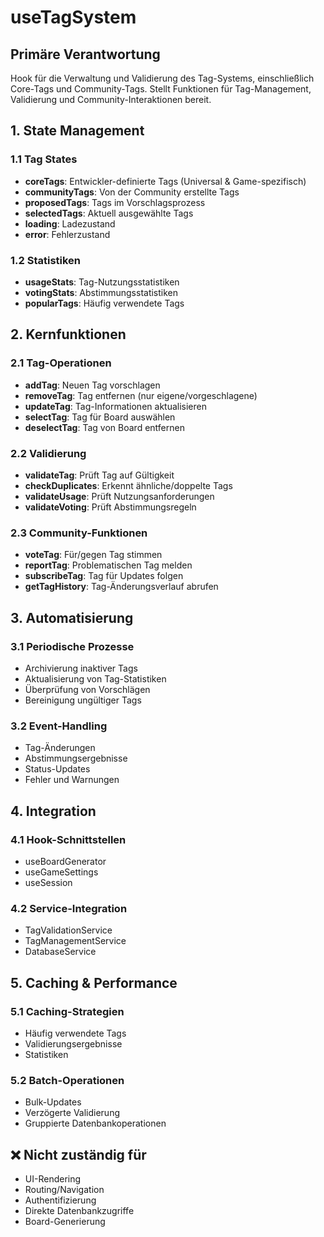 # useTagSystem

## Primäre Verantwortung
Hook für die Verwaltung und Validierung des Tag-Systems, einschließlich Core-Tags und Community-Tags. Stellt Funktionen für Tag-Management, Validierung und Community-Interaktionen bereit.

## 1. State Management

### 1.1 Tag States
- **coreTags**: Entwickler-definierte Tags (Universal & Game-spezifisch)
- **communityTags**: Von der Community erstellte Tags
- **proposedTags**: Tags im Vorschlagsprozess
- **selectedTags**: Aktuell ausgewählte Tags
- **loading**: Ladezustand
- **error**: Fehlerzustand

### 1.2 Statistiken
- **usageStats**: Tag-Nutzungsstatistiken
- **votingStats**: Abstimmungsstatistiken
- **popularTags**: Häufig verwendete Tags

## 2. Kernfunktionen

### 2.1 Tag-Operationen
- **addTag**: Neuen Tag vorschlagen
- **removeTag**: Tag entfernen (nur eigene/vorgeschlagene)
- **updateTag**: Tag-Informationen aktualisieren
- **selectTag**: Tag für Board auswählen
- **deselectTag**: Tag von Board entfernen

### 2.2 Validierung
- **validateTag**: Prüft Tag auf Gültigkeit
- **checkDuplicates**: Erkennt ähnliche/doppelte Tags
- **validateUsage**: Prüft Nutzungsanforderungen
- **validateVoting**: Prüft Abstimmungsregeln

### 2.3 Community-Funktionen
- **voteTag**: Für/gegen Tag stimmen
- **reportTag**: Problematischen Tag melden
- **subscribeTag**: Tag für Updates folgen
- **getTagHistory**: Tag-Änderungsverlauf abrufen

## 3. Automatisierung

### 3.1 Periodische Prozesse
- Archivierung inaktiver Tags
- Aktualisierung von Tag-Statistiken
- Überprüfung von Vorschlägen
- Bereinigung ungültiger Tags

### 3.2 Event-Handling
- Tag-Änderungen
- Abstimmungsergebnisse
- Status-Updates
- Fehler und Warnungen

## 4. Integration

### 4.1 Hook-Schnittstellen
- useBoardGenerator
- useGameSettings
- useSession

### 4.2 Service-Integration
- TagValidationService
- TagManagementService
- DatabaseService

## 5. Caching & Performance

### 5.1 Caching-Strategien
- Häufig verwendete Tags
- Validierungsergebnisse
- Statistiken

### 5.2 Batch-Operationen
- Bulk-Updates
- Verzögerte Validierung
- Gruppierte Datenbankoperationen

## ❌ Nicht zuständig für
- UI-Rendering
- Routing/Navigation
- Authentifizierung
- Direkte Datenbankzugriffe
- Board-Generierung
